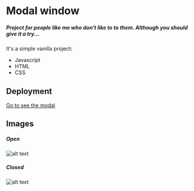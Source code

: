 # Modal window
##### Project for people like me who don't like to to them. Although you should give it a try...

It's a simple vanilla project:
* Javascript
* HTML
* CSS

## Deployment
[Go to see the modal](https://tzivigelstein.github.io/modal.github.io/)

## Images

##### Open

![alt text](https://github.com/tzivigelstein/modal.github.io/blob/master/screenshots/open.png "Open Modal")

##### Closed

![alt text](https://github.com/tzivigelstein/modal.github.io/blob/master/screenshots/closed.png "Close Modal")
